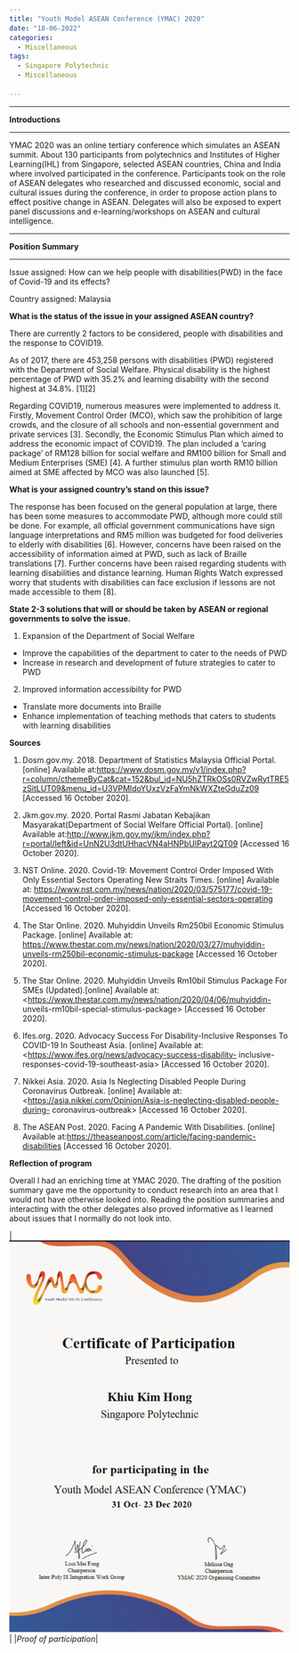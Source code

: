 ```yaml
---
title: "Youth Model ASEAN Conference (YMAC) 2020"
date: "18-06-2022"
categories:
  - Miscellaneous
tags:
  - Singapore Polytechnic
  - Miscellaneous

---
```


***

<strong>Introductions</strong>

***

YMAC 2020 was an online tertiary conference which simulates an ASEAN summit. About 130 participants from polytechnics and Institutes of Higher Learning(IHL) from Singapore, selected ASEAN countries, China and India where involved participated in the conference. Participants took on the role of ASEAN delegates who researched and discussed economic, social and cultural issues during the conference, in order to propose action plans to effect positive change in ASEAN.  Delegates will also be exposed to expert panel discussions and e-learning/workshops on ASEAN and cultural intelligence.  

***

<strong>Position Summary</strong>

***
Issue assigned: How can we help people with disabilities(PWD) in the face of Covid-19 and its effects?

Country assigned: Malaysia

<strong>What is the status of the issue in your assigned ASEAN country?</strong>

There are currently 2 factors to be considered, people with disabilities and the response to COVID19.

As of 2017, there are 453,258 persons with disabilities (PWD) registered with the Department of Social Welfare. Physical disability is the highest percentage of PWD with 35.2% and learning disability with the second highest at 34.8%. [1][2]

Regarding COVID19, numerous measures were implemented to address it. Firstly, Movement Control Order (MCO), which saw the prohibition of large crowds, and the closure of all schools and non-essential government and private services [3]. Secondly, the Economic Stimulus Plan which aimed to address the economic impact of COVID19. The plan included a ‘caring package’ of RM128 billion for social welfare and RM100 billion for Small and Medium Enterprises (SME) [4]. A further stimulus plan worth RM10 billion aimed at SME affected by MCO was also launched [5].

<strong>What is your assigned country’s stand on this issue?</strong>

The response has been focused on the general population at large, there has been some measures to accommodate PWD, although more could still be done. For example, all official government communications have sign language interpretations and RM5 million was budgeted for food deliveries to elderly with disabilities [6]. However, concerns have been raised on the accessibility of information aimed at PWD, such as lack of Braille translations [7]. Further concerns have been raised regarding students with learning disabilities and distance learning. Human Rights Watch expressed worry that students with disabilities can face exclusion if lessons are not made accessible to them [8].

<strong>State 2-3 solutions that will or should be taken by ASEAN or regional governments to solve the issue.</strong>

1. Expansion of the Department of Social Welfare
  - Improve the capabilities of the department to cater to the needs of PWD
  - Increase in research and development of future strategies to cater to PWD

2. Improved information accessibility for PWD
  - Translate more documents into Braille
  - Enhance implementation of teaching methods that caters to students with learning disabilities

<strong>Sources</strong>
1. Dosm.gov.my. 2018. Department of Statistics Malaysia Official Portal. [online] Available at:<https://www.dosm.gov.my/v1/index.php?r=column/cthemeByCat&cat=152&bul_id=NU5hZTRkOSs0RVZwRytTRE5zSitLUT09&menu_id=U3VPMldoYUxzVzFaYmNkWXZteGduZz09>
[Accessed 16 October 2020].

2. Jkm.gov.my. 2020. Portal Rasmi Jabatan Kebajikan Masyarakat(Department of Social Welfare Official Portal). [online] Available at:<http://www.jkm.gov.my/jkm/index.php?r=portal/left&id=UnN2U3dtUHhacVN4aHNPbUlPayt2QT09> [Accessed 16 October 2020].

3. NST Online. 2020. Covid-19: Movement Control Order Imposed With Only Essential Sectors Operating New Straits Times. [online] Available at: <https://www.nst.com.my/news/nation/2020/03/575177/covid-19-movement-control-order-imposed-only-essential-sectors-operating> [Accessed 16 October 2020].

4. The Star Online. 2020. Muhyiddin Unveils Rm250bil Economic Stimulus Package. [online] Available at: <https://www.thestar.com.my/news/nation/2020/03/27/muhyiddin-unveils-rm250bil-economic-stimulus-package> [Accessed 16 October 2020].

5. The Star Online. 2020. Muhyiddin Unveils Rm10bil Stimulus Package For SMEs (Updated).[online] Available at: <https://www.thestar.com.my/news/nation/2020/04/06/muhyiddin-
unveils-rm10bil-special-stimulus-package> [Accessed 16 October 2020].

6. Ifes.org. 2020. Advocacy Success For Disability-Inclusive Responses To COVID-19 In Southeast Asia. [online] Available at: <https://www.ifes.org/news/advocacy-success-disability-
inclusive-responses-covid-19-southeast-asia> [Accessed 16 October 2020].

7. Nikkei Asia. 2020. Asia Is Neglecting Disabled People During Coronavirus Outbreak. [online] Available at: <https://asia.nikkei.com/Opinion/Asia-is-neglecting-disabled-people-during-
coronavirus-outbreak> [Accessed 16 October 2020].

8. The ASEAN Post. 2020. Facing A Pandemic With Disabilities. [online] Available at:<https://theaseanpost.com/article/facing-pandemic-disabilities> [Accessed 16 October
2020].

<strong>Reflection of program</strong>

Overall I had an enriching time at YMAC 2020. The drafting of the position summary gave me the opportunity to conduct research into an area that I would not have otherwise looked into. Reading the position summaries and interacting with the other delegates also proved informative as I learned about issues that I normally do not look into.

|![proof](/assets/images/Misc/YMAC-2020.png)|
|<em>Proof of participation</em>|